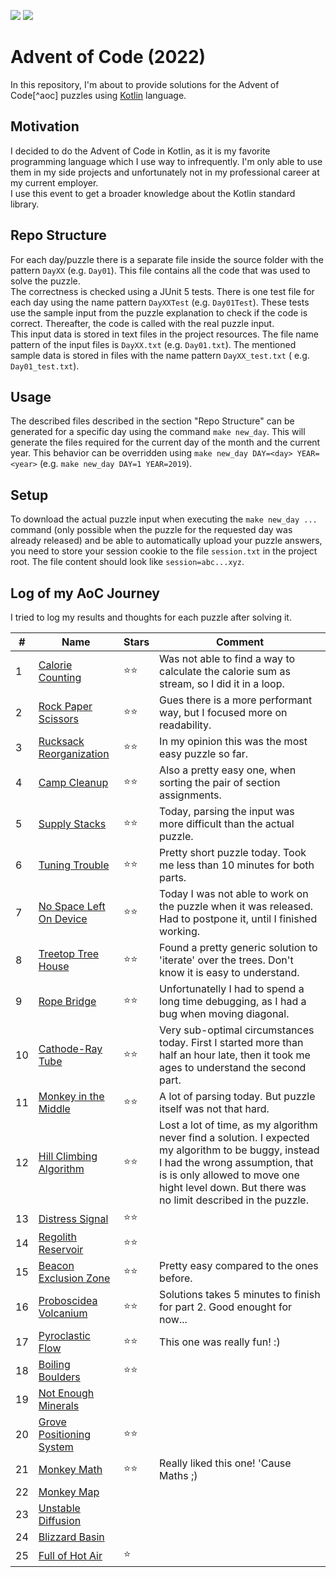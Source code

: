 ![](https://img.shields.io/static/v1?label=%F0%9F%93%85%20Completed%20Days&message=20&color=blue&style=flat-square)
![](https://img.shields.io/static/v1?label=%E2%AD%90%20Gained%20Stars&message=41&color=yellow&style=flat-square)

# Advent of Code (2022)

In this repository, I'm about to provide solutions for the Advent of Code[^aoc] puzzles using [Kotlin][kotlin] language.

## Motivation

I decided to do the Advent of Code in Kotlin, as it is my favorite programming language which I use way to infrequently.
I'm only
able to use them in my side projects and unfortunately not in my professional career at my current employer.  
I use this event to get a broader knowledge about the Kotlin standard library.

## Repo Structure

For each day/puzzle there is a separate file inside the source folder with the pattern `DayXX` (e.g. `Day01`). This file
contains
all the code that was used to solve the puzzle.  
The correctness is checked using a JUnit 5 tests. There is one test file for each day using the name
pattern `DayXXTest` (e.g.
`Day01Test`). These tests use the sample input from the puzzle explanation to check if the code is correct. Thereafter,
the
code is called with the real puzzle input.  
This input data is stored in text files in the project resources. The file name pattern of the input files
is `DayXX.txt`
(e.g. `Day01.txt`). The mentioned sample data is stored in files with the name pattern `DayXX_test.txt` (
e.g. `Day01_test.txt`).

## Usage

The described files described in the section "Repo Structure" can be generated for a specific day using the
command `make new_day`. This will generate the files required for the current day of the month and the current year.
This behavior can be overridden using `make new_day DAY=<day> YEAR=<year>` (e.g. `make new_day DAY=1 YEAR=2019`).

## Setup

To download the actual puzzle input when executing the `make new_day ...` command (only possible when the puzzle for
the requested day was already released) and be able to automatically upload your puzzle answers, you need to store your
session cookie to the file `session.txt` in the project root.
The file content should look like `session=abc...xyz`.

## Log of my AoC Journey

I tried to log my results and thoughts for each puzzle after solving it.

| #   | Name                           | Stars | Comment                                                                                                                                                                                                                                   |
| --- |--------------------------------|-------|-------------------------------------------------------------------------------------------------------------------------------------------------------------------------------------------------------------------------------------------|
| 1   | [Calorie Counting][1]          | ⭐⭐    | Was not able to find a way to calculate the calorie sum as stream, so I did it in a loop.                                                                                                                                                 |
| 2   | [Rock Paper Scissors][2]       | ⭐⭐    | Gues there is a more performant way, but I focused more on readability.                                                                                                                                                                   |
| 3   | [Rucksack Reorganization][3]   | ⭐⭐    | In my opinion this was the most easy puzzle so far.                                                                                                                                                                                       |
| 4   | [Camp Cleanup][4]              | ⭐⭐    | Also a pretty easy one, when sorting the pair of section assignments.                                                                                                                                                                     |
| 5   | [Supply Stacks][5]             | ⭐⭐    | Today, parsing the input was more difficult than the actual puzzle.                                                                                                                                                                       |
| 6   | [Tuning Trouble][6]            | ⭐⭐    | Pretty short puzzle today. Took me less than 10 minutes for both parts.                                                                                                                                                                   |
| 7   | [No Space Left On Device][7]   | ⭐⭐    | Today I was not able to work on the puzzle when it was released. Had to postpone it, until I finished working.                                                                                                                            |
| 8   | [Treetop Tree House][8]        | ⭐⭐    | Found a pretty generic solution to 'iterate' over the trees. Don't know it is easy to understand.                                                                                                                                         |
| 9   | [Rope Bridge][9]               | ⭐⭐    | Unfortunatelly I had to spend a long time debugging, as I had a bug when moving diagonal.                                                                                                                                                 |
| 10  | [Cathode-Ray Tube][10]         | ⭐⭐    | Very sub-optimal circumstances today. First I started more than half an hour late, then it took me ages to understand the second part.                                                                                                    |
| 11  | [Monkey in the Middle][11]     | ⭐⭐    | A lot of parsing today. But puzzle itself was not that hard.                                                                                                                                                                              |
| 12  | [Hill Climbing Algorithm][12]  | ⭐⭐    | Lost a lot of time, as my algorithm never find a solution. I expected my algorithm to be buggy, instead I had the wrong assumption, that is is only allowed to move one hight level down. But there was no limit described in the puzzle. |
| 13  | [Distress Signal][13]          | ⭐⭐    |                                                                                                                                                                                                                                           |
| 14  | [Regolith Reservoir][14]       | ⭐⭐    |                                                                                                                                                                                                                                           |
| 15  | [Beacon Exclusion Zone][15]    | ⭐⭐    | Pretty easy compared to the ones before.                                                                                                                                                                                                  |
| 16  | [Proboscidea Volcanium][16]    | ⭐⭐    | Solutions takes 5 minutes to finish for part 2. Good enought for now...                                                                                                                                                                   |
| 17  | [Pyroclastic Flow][17]         | ⭐⭐    | This one was really fun! :)                                                                                                                                                                                                               |
| 18  | [Boiling Boulders][18]         | ⭐⭐    |                                                                                                                                                                                                                                           |
| 19  | [Not Enough Minerals][19]      |       |                                                                                                                                                                                                                                           |
| 20  | [Grove Positioning System][20] | ⭐⭐    |                                                                                                                                                                                                                                           |
| 21  | [Monkey Math][21]              | ⭐⭐    | Really liked this one! 'Cause Maths ;)                                                                                                                                                                                                    |
| 22  | [Monkey Map][22]               |       |                                                                                                                                                                                                                                           |
| 23  | [Unstable Diffusion][23]       |       |                                                                                                                                                                                                                                           |
| 24  | [Blizzard Basin][24]           |       |                                                                                                                                                                                                                                           |
| 25  | [Full of Hot Air][25]          | ⭐     |                                                                                                                                                                                                                                           |

[aoc]: https://adventofcode.com

[kotlin]: https://kotlinlang.org

[1]: https://adventofcode.com/2022/day/1

[2]: https://adventofcode.com/2022/day/2

[3]: https://adventofcode.com/2022/day/3

[4]: https://adventofcode.com/2022/day/4

[5]: https://adventofcode.com/2022/day/5

[6]: https://adventofcode.com/2022/day/6

[7]: https://adventofcode.com/2022/day/7

[8]: https://adventofcode.com/2022/day/8

[9]: https://adventofcode.com/2022/day/9

[10]: https://adventofcode.com/2022/day/10

[11]: https://adventofcode.com/2022/day/11

[12]: https://adventofcode.com/2022/day/12

[13]: https://adventofcode.com/2022/day/13

[14]: https://adventofcode.com/2022/day/14

[15]: https://adventofcode.com/2022/day/15

[16]: https://adventofcode.com/2022/day/16

[17]: https://adventofcode.com/2022/day/17

[18]: https://adventofcode.com/2022/day/18

[19]: https://adventofcode.com/2022/day/19

[20]: https://adventofcode.com/2022/day/20

[21]: https://adventofcode.com/2022/day/21

[22]: https://adventofcode.com/2022/day/22

[23]: https://adventofcode.com/2022/day/23

[24]: https://adventofcode.com/2022/day/24

[25]: https://adventofcode.com/2022/day/25
